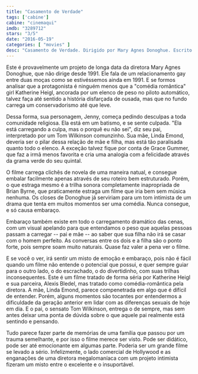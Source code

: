 ```yaml
---
title: "Casamento de Verdade"
tags: ['cabine']
cabine: "cinemaqui"
imdb: "3289712"
stars: "3/5"
date: "2016-05-19"
categories: [ "movies" ]
desc: "Casamento de Verdade. Dirigido por Mary Agnes Donoghue. Escrito por Mary Agnes Donoghue. Com Katherine Heigl, Tom Wilkinson, Linda Emond."
---
```

Este é provavelmente um projeto de longa data da diretora Mary Agnes Donoghue, que não dirige desde 1991. Ele fala de um relacionamento gay entre duas moças como se estivéssemos ainda em 1991. E se formos analisar que a protagonista é ninguém menos que a "comédia romântica" girl Katherine Heigl, ancorada por um elenco de peso no piloto automático, talvez faça até sentido a história disfarçada de ousada, mas que no fundo carrega um conservadorismo até que leve.

Dessa forma, sua personagem, Jenny, começa pedindo desculpas a toda comunidade religiosa. Ela está em um batismo, e se sente culpada. "Ela está carregando a culpa, mas o porquê eu não sei", diz seu pai, interpretado por um Tom Wilkinson comunzinho. Sua mãe, Linda Emond, deveria ser o pilar dessa relação de mãe e filha, mas está tão paralisada quanto todo o elenco. A exceção talvez fique por conta de Grace Gummer, que faz a irmã menos favorita e cria uma analogia com a felicidade através da grama verde do seu quintal.

O filme carrega clichês de novela de uma maneira natual, e consegue embalar facilmente apenas através de seu roteiro bem estruturado. Porém, o que estraga mesmo é a trilha sonora completamente inapropriada de Brian Byrne, que praticamente estraga um filme que iria bem sem música nenhuma. Os closes de Donoghue já serviriam para um tom intimista de um drama que tenta em muitos momentos ser uma comédia. Nunca consegue, e só causa embaraço.

Embaraço também existe em todo o carregamento dramático das cenas, com um visual apelando para que entendamos o peso que aquelas pessoas passam a carregar -- pai e mãe -- ao saber que sua filha não irá se casar com o homem perfeito. As conversas entre os dois e a filha são o ponto forte, pois sempre soam muito naturais. Quase faz valer a pena ver o filme.

E se você o ver, irá sentir um misto de emoção e embaraço, pois não é fácil quando um filme não entende o potencial que possui, e quer sempre guiar para o outro lado, o do escrachado, o do divertidinho, com suas trilhas inconsequentes. Este é um filme tratado de forma séria por Katherine Heigl e sua parceira, Alexis Bledel, mas tratado como comédia-romântica pela diretora. A mãe, Linda Emond, parece compenetrada em algo que é difícil de entender. Porém, alguns momentos são tocantes por entendermos a dificuldade da geração anterior em lidar com as diferenças sexuais de hoje em dia. E o pai, o sensato Tom Wilkinson, entrega o de sempre, mas sem antes deixar uma ponta de dúvida sobre o que aquele pai realmente está sentindo e pensando.

Tudo parece fazer parte de memórias de uma família que passou por um trauma semelhante, e por isso o filme merece ser visto. Pode ser didático, pode ser até emocionante em algumas parte. Poderia ser um grande filme se levado a sério. Infelizmente, o lado comercial de Hollywood e as enganações de uma diretora megalomaníaca com um projeto intimista fizeram um misto entre o excelente e o insuportável.
